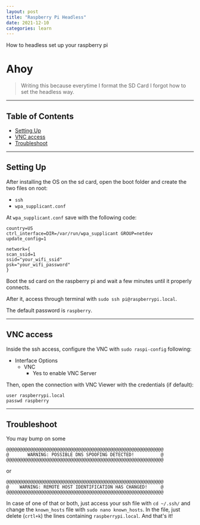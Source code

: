 ```yaml
---
layout: post
title: "Raspberry Pi Headless"
date: 2021-12-10
categories: learn
---
```


How to headless set up your raspberry pi

# Ahoy

> Writing this because everytime I format the SD Card I forgot how to set the headless way.

***

## Table of Contents
  - [Setting Up](#setting-up)
  - [VNC access](#vnc-access)
  - [Troubleshoot](#troubleshoot)

***
## Setting Up
After installing the OS on the sd card, open the boot folder and create the two files on root:
- `ssh`
- `wpa_supplicant.conf`

At `wpa_supplicant.conf` save with the following code:

```
country=US
ctrl_interface=DIR=/var/run/wpa_supplicant GROUP=netdev
update_config=1

network={
scan_ssid=1
ssid="your_wifi_ssid"
psk="your_wifi_password"
}
```

Boot the sd card on the raspberry pi and wait a few minutes until it properly connects.

After it, access through terminal with `sudo ssh pi@raspberrypi.local`.

The default password is `raspberry`.

***
## VNC access

Inside the ssh access, configure the VNC with `sudo raspi-config` following:

- Interface Options
  - VNC
    - Yes to enable VNC Server

Then, open the connection with VNC Viewer with the credentials (if default):
```
user raspberrypi.local
passwd raspberry
```
***
## Troubleshoot

You may bump on some

```
@@@@@@@@@@@@@@@@@@@@@@@@@@@@@@@@@@@@@@@@@@@@@@@@@@@@@@@@@@@
@       WARNING: POSSIBLE DNS SPOOFING DETECTED!          @
@@@@@@@@@@@@@@@@@@@@@@@@@@@@@@@@@@@@@@@@@@@@@@@@@@@@@@@@@@@
```

or

```
@@@@@@@@@@@@@@@@@@@@@@@@@@@@@@@@@@@@@@@@@@@@@@@@@@@@@@@@@@@
@    WARNING: REMOTE HOST IDENTIFICATION HAS CHANGED!     @
@@@@@@@@@@@@@@@@@@@@@@@@@@@@@@@@@@@@@@@@@@@@@@@@@@@@@@@@@@@
```

In case of one of that or both, just access your ssh file with
`cd ~/.ssh/` 
and change the `known_hosts` file with
`sudo nano known_hosts`. In the file, just delete (`crtl+k`) the lines containing `raspberrypi.local`. And that's it!
